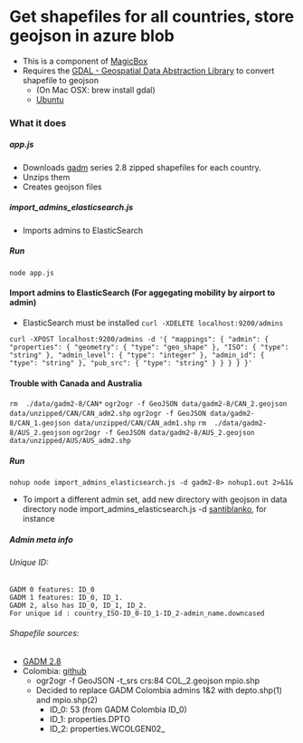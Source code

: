 # Get shapefiles for all countries, store geojson in azure blob
- This is a component of [MagicBox](https://github.com/unicef/magicbox/wiki)
- Requires the [GDAL - Geospatial Data Abstraction Library](http://www.gdal.org/) to convert shapefile to geojson
    - (On Mac OSX: brew install gdal)
    - [Ubuntu](http://www.sarasafavi.com/installing-gdalogr-on-ubuntu.html)

### What it does

##### app.js

- Downloads [gadm](http://gadm.org) series 2.8 zipped shapefiles for each country.
- Unzips them
- Creates geojson files
##### import_admins_elasticsearch.js
- Imports admins to ElasticSearch


##### Run
    node app.js


#### Import admins to ElasticSearch (For aggegating mobility by airport to admin)
- ElasticSearch must be installed
`curl -XDELETE localhost:9200/admins`

`curl -XPOST localhost:9200/admins -d '{
  "mappings": {
    "admin": {
      "properties": {
        "geometry": {
          "type": "geo_shape"
        },
        "ISO": {
          "type": "string"
        },
        "admin_level": {
          "type": "integer"
        },
        "admin_id": {
          "type": "string"
        },
        "pub_src": {
          "type": "string"
        }
      }
    }
  }
}'
`
#### Trouble with Canada and Australia
`rm  ./data/gadm2-8/CAN*`
`ogr2ogr -f GeoJSON data/gadm2-8/CAN_2.geojson data/unzipped/CAN/CAN_adm2.shp`
`ogr2ogr -f GeoJSON data/gadm2-8/CAN_1.geojson data/unzipped/CAN/CAN_adm1.shp`
`rm  ./data/gadm2-8/AUS_2.geojson`
`ogr2ogr -f GeoJSON data/gadm2-8/AUS_2.geojson data/unzipped/AUS/AUS_adm2.shp`

##### Run
    nohup node import_admins_elasticsearch.js -d gadm2-8> nohup1.out 2>&1&

- To import a different admin set, add new directory with geojson in data directory
    node import_admins_elasticsearch.js -d <name of directory>
[santiblanko](https://github.com/santiblanko/colombia.geojson), for instance


##### Admin meta info

###### Unique ID:
    GADM 0 features: ID_0
    GADM 1 features: ID_0, ID_1.
    GADM 2, also has ID_0, ID_1, ID_2.
    For unique id : country_ISO-ID_0-ID_1-ID_2-admin_name.downcased

###### Shapefile sources:
- [GADM 2.8](http://biogeo.ucdavis.edu/data/gadm2.8/shp/)
- Colombia: [github](http://github.com/santiblanko/colombia.geojson)
  - ogr2ogr -f GeoJSON -t_srs crs:84 COL_2.geojson mpio.shp
  - Decided to replace GADM Colombia admins 1&2 with depto.shp(1) and mpio.shp(2)
    - ID_0: 53 (from GADM Colombia ID_0)
    - ID_1: properties.DPTO
    - ID_2: properties.WCOLGEN02_
